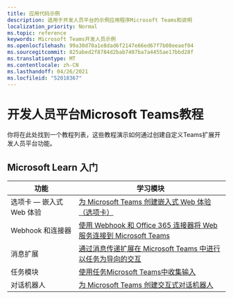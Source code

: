 ```yaml
---
title: 应用代码示例
description: 适用于开发人员平台的示例应用程序Microsoft Teams和说明
localization_priority: Normal
ms.topic: reference
keywords: Microsoft Teams开发人员示例
ms.openlocfilehash: 99a30d78a1e8dad6f2147e66ed67f7b08eeaef04
ms.sourcegitcommit: 825abed2f8784d2bab7407ba7a4455ae17bbd28f
ms.translationtype: MT
ms.contentlocale: zh-CN
ms.lasthandoff: 04/26/2021
ms.locfileid: "52018367"
---
```

# <a name="tutorials-for-the-microsoft-teams-developer-platform"></a>开发人员平台Microsoft Teams教程

你将在此处找到一个教程列表，这些教程演示如何通过创建自定义Teams扩展开发人员平台功能。

## <a name="getting-started-with-microsoft-learn"></a>Microsoft Learn 入门

| **功能**| **学习模块**|
|--------|-------------|
| 选项卡 — 嵌入式 Web 体验  |  [为 Microsoft Teams 创建嵌入式 Web 体验（选项卡）](https://docs.microsoft.com/learn/modules/embedded-web-experiences/) |
| Webhook 和连接器  |  [使用 Webhook 和 Office 365 连接器将 Web 服务连接到 Microsoft Teams](https://docs.microsoft.com/learn/modules/msteams-webhooks-connectors/) |
|消息扩展  | [通过消息传递扩展在 Microsoft Teams 中进行以任务为导向的交互](https://docs.microsoft.com/learn/modules/msteams-messaging-extensions/)  |
| 任务模块 |  [使用任务Microsoft Teams中收集输入](https://docs.microsoft.com/learn/modules/msteams-task-modules/) |
| 对话机器人  | [为 Microsoft Teams 创建交互式对话机器人](https://docs.microsoft.com/learn/modules/msteams-conversation-bots/)  |


